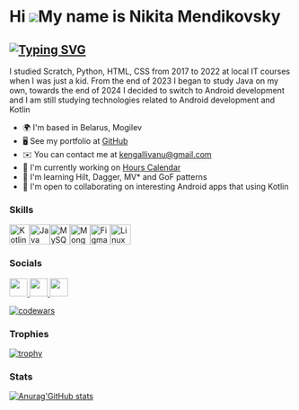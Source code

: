 Hi ![](https://user-images.githubusercontent.com/18350557/176309783-0785949b-9127-417c-8b55-ab5a4333674e.gif)My name is Nikita Mendikovsky
==========================================================================================================================================

[![Typing SVG](https://readme-typing-svg.demolab.com?font=Fira+Code&pause=1000&width=435&lines=Junior+Android+Developer;Using+Kotlin)](https://git.io/typing-svg)
--------------------------

I studied Scratch, Python, HTML, CSS from 2017 to 2022 at local IT courses when I was just a kid. From the end of 2023 I began to study Java on my own, towards the end of 2024 I decided to switch to Android development and I am still studying technologies related to Android development and Kotlin

* 🌍  I'm based in Belarus, Mogilev
* 🖥️  See my portfolio at [GitHub](http://github.com/blackbuffy?tab=repositories)
* ✉️  You can contact me at [kengallivanu@gmail.com](mailto:kengallivanu@gmail.com)
* 🚀  I'm currently working on [Hours Calendar](http://github.com/blackbuffy/HoursCalendar)
* 🧠  I'm learning Hilt, Dagger, MV\* and GoF patterns
* 🤝  I'm open to collaborating on interesting Android apps that using Kotlin

### Skills

<p align="left">
<a href="https://kotlinlang.org/" target="_blank" rel="noreferrer"><img src="https://raw.githubusercontent.com/danielcranney/readme-generator/main/public/icons/skills/kotlin-colored.svg" width="36" height="36" alt="Kotlin" /></a><a href="https://www.oracle.com/java/" target="_blank" rel="noreferrer"><img src="https://raw.githubusercontent.com/danielcranney/readme-generator/main/public/icons/skills/java-colored.svg" width="36" height="36" alt="Java" /></a><a href="https://www.mysql.com/" target="_blank" rel="noreferrer"><img src="https://raw.githubusercontent.com/danielcranney/readme-generator/main/public/icons/skills/mysql-colored.svg" width="36" height="36" alt="MySQL" /></a><a href="https://www.mongodb.com/" target="_blank" rel="noreferrer"><img src="https://raw.githubusercontent.com/danielcranney/readme-generator/main/public/icons/skills/mongodb-colored.svg" width="36" height="36" alt="MongoDB" /></a><a href="https://www.figma.com/" target="_blank" rel="noreferrer"><img src="https://raw.githubusercontent.com/danielcranney/readme-generator/main/public/icons/skills/figma-colored.svg" width="36" height="36" alt="Figma" /></a><a href="https://www.linux.org" target="_blank" rel="noreferrer"><img src="https://raw.githubusercontent.com/danielcranney/readme-generator/main/public/icons/skills/linux-colored.svg" width="36" height="36" alt="Linux" /></a>
</p>

### Socials

<p align="left"> <a href="https://discord.com/users/1108708352227291156" target="_blank" rel="noreferrer"> <picture> <source media="(prefers-color-scheme: dark)" srcset="https://raw.githubusercontent.com/danielcranney/readme-generator/main/public/icons/socials/discord-dark.svg" /> <source media="(prefers-color-scheme: light)" srcset="https://raw.githubusercontent.com/danielcranney/readme-generator/main/public/icons/socials/discord.svg" /> <img src="https://raw.githubusercontent.com/danielcranney/readme-generator/main/public/icons/socials/discord.svg" width="32" height="32" /> </picture> </a> <a href="https://www.github.com/blackbuffy" target="_blank" rel="noreferrer"> <picture> <source media="(prefers-color-scheme: dark)" srcset="https://raw.githubusercontent.com/danielcranney/readme-generator/main/public/icons/socials/github-dark.svg" /> <source media="(prefers-color-scheme: light)" srcset="https://raw.githubusercontent.com/danielcranney/readme-generator/main/public/icons/socials/github.svg" /> <img src="https://raw.githubusercontent.com/danielcranney/readme-generator/main/public/icons/socials/github.svg" width="32" height="32" /> </picture> </a> <a href="https://www.linkedin.com/in/nikita-mendikovsky-85571b337/" target="_blank" rel="noreferrer"> <picture> <source media="(prefers-color-scheme: dark)" srcset="https://raw.githubusercontent.com/danielcranney/readme-generator/main/public/icons/socials/linkedin-dark.svg" /> <source media="(prefers-color-scheme: light)" srcset="https://raw.githubusercontent.com/danielcranney/readme-generator/main/public/icons/socials/linkedin.svg" /> <img src="https://raw.githubusercontent.com/danielcranney/readme-generator/main/public/icons/socials/linkedin.svg" width="32" height="32" /> </picture> </a></p>

[![codewars](https://www.codewars.com/users/blackbuffy/badges/large)](https://www.codewars.com/users/blackbuffy)

### Trophies

[![trophy](https://github-profile-trophy.vercel.app/?username=blackbuffy&theme=onedark)](https://github.com/ryo-ma/github-profile-trophy)

### Stats

[![Anurag'GitHub stats](https://github-readme-stats.vercel.app/api?username=blackbuffy&show_icons=true&theme=tokyonight)](https://github.com/anuraghazra/github-readme-stats)

<!--START_SECTION:waka-->

<!--END_SECTION:waka-->
